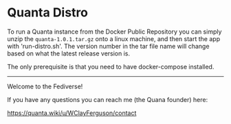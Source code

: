 # Quanta Distro

To run a Quanta instance from the Docker Public Repository you can simply unzip the `quanta-1.0.1.tar.gz` onto a linux machine, and then start the app with 'run-distro.sh'. The version number in the tar file name will change based on what the latest release version is.

The only prerequisite is that you need to have docker-compose installed.

****

Welcome to the Fediverse!

If you have any questions you can reach me (the Quana founder) here:

https://quanta.wiki/u/WClayFerguson/contact
